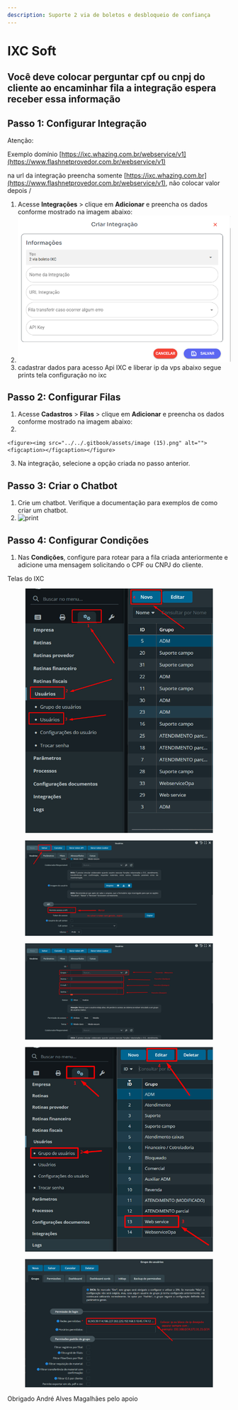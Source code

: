 ```yaml
---
description: Suporte 2 via de boletos e desbloqueio de confiança
---
```


# IXC Soft

## Você deve colocar perguntar cpf ou cnpj do cliente ao encaminhar fila a integração espera receber essa informação

## Passo 1: Configurar Integração

Atenção:&#x20;

Exemplo domínio [https://ixc.whazing.com.br/webservice/v1](https://www.flashnetprovedor.com.br/webservice/v1)

na url da integração preencha somente [https://ixc.whazing.com.br](https://www.flashnetprovedor.com.br/webservice/v1), não colocar valor depois /

1. Acesse **Integrações** > clique em **Adicionar** e preencha os dados conforme mostrado na imagem abaixo:
2. &#x20;![](<../../.gitbook/assets/image (14).png>)
3. cadastrar dados para acesso Api IXC e liberar ip da vps abaixo segue prints tela configuração no ixc

## Passo 2: Configurar Filas

1. Acesse **Cadastros** > **Filas** > clique em **Adicionar** e preencha os dados conforme mostrado na imagem abaixo:&#x20;
2.

    <figure><img src="../../.gitbook/assets/image (15).png" alt=""><figcaption></figcaption></figure>
3. Na integração, selecione a opção criada no passo anterior.

## Passo 3: Criar o Chatbot

1. Crie um chatbot. Verifique a documentação para exemplos de como criar um chatbot.
2. &#x20;![print](../integrações/2viaboletoasaas/tela3.png)

## Passo 4: Configurar Condições

1. Nas **Condições**, configure para rotear para a fila criada anteriormente e adicione uma mensagem solicitando o CPF ou CNPJ do cliente.

Telas do IXC

<figure><img src="../../.gitbook/assets/image (17).png" alt=""><figcaption></figcaption></figure>

<figure><img src="../../.gitbook/assets/image (16).png" alt=""><figcaption></figcaption></figure>

<figure><img src="../../.gitbook/assets/image (18).png" alt=""><figcaption></figcaption></figure>

<figure><img src="../../.gitbook/assets/image (19).png" alt=""><figcaption></figcaption></figure>

<figure><img src="../../.gitbook/assets/image (20).png" alt=""><figcaption></figcaption></figure>

Obrigado André Alves Magalhães pelo apoio
